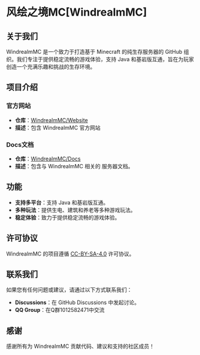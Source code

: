# 风绘之境MC[WindrealmMC]

## 关于我们
WindrealmMC 是一个致力于打造基于 Minecraft 的纯生存服务器的 GitHub 组织。我们专注于提供稳定流畅的游戏体验，支持 Java 和基岩版互通，旨在为玩家创造一个充满乐趣和挑战的生存环境。

## 项目介绍
### 官方网站
- **仓库**：[WindrealmMC/Website](https://www.fhzjmc.top)
- **描述**：包含 WindrealmMC 官方网站

### Docs文档
- **仓库**：[WindrealmMC/Docs](https://github.com/WindrealmMC/Docs)
- **描述**：包含与 WindrealmMC 相关的 服务器文档。

## 功能
- **支持多平台**：支持 Java 和基岩版互通。
- **多种玩法**：提供生电、建筑和养老等多种游戏玩法。
- **稳定体验**：致力于提供稳定流畅的游戏体验。

## 许可协议
WindrealmMC 的项目遵循 [CC-BY-SA-4.0](https://creativecommons.org/licenses/by-sa/4.0/) 许可协议。

## 联系我们
如果您有任何问题或建议，请通过以下方式联系我们：
- **Discussions**：在 GitHub Discussions 中发起讨论。
- **QQ Group**：在Q群1012582471中交流
## 感谢
感谢所有为 WindrealmMC 贡献代码、建议和支持的社区成员！

